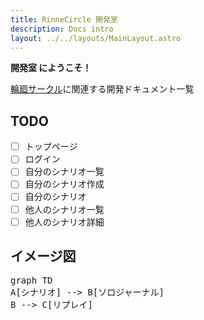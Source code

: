 ```yaml
---
title: RinneCircle 開発室
description: Docs intro
layout: ../../layouts/MainLayout.astro
---
```


**開発室 にようこそ！**

[輪廻サークル](https://rinne.eisei-teien.ml/rinne-circle-builder/)に関連する開発ドキュメント一覧

## TODO

- [ ] トップページ
- [ ] ログイン
- [ ] 自分のシナリオ一覧
- [ ] 自分のシナリオ作成
- [ ] 自分のシナリオ
- [ ] 他人のシナリオ一覧
- [ ] 他人のシナリオ詳細

## イメージ図

<pre class="mermaid">
graph TD
A[シナリオ] --> B[ソロジャーナル]
B --> C[リプレイ]

</pre>
